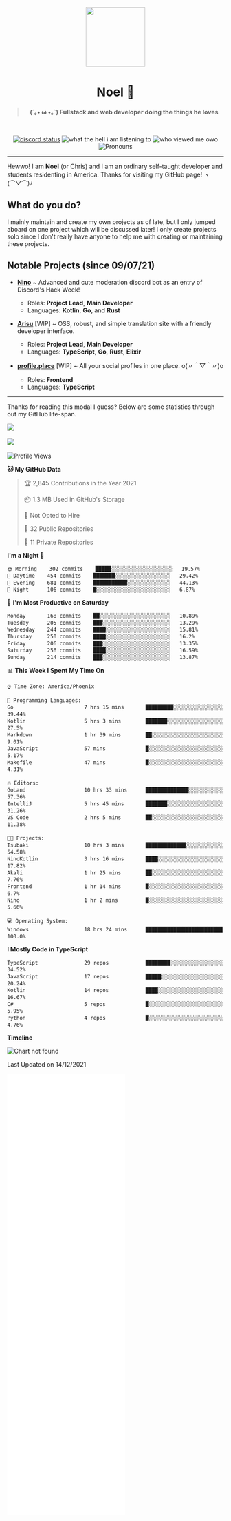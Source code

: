 <div align='center'>
  <div align='center'>
    <img
      src='https://cdn.floofy.dev/art/icons/icon_cinnamonserval.png'
      width='138'
      height='138'
    />
  </div>
  <h1>Noel 🐾</h1>
  <blockquote><strong>(´｡• ω •｡`) Fullstack and web developer doing the things he loves</strong></blockquote>

  <br />

  <a href='https://discord.com/users/280158289667555328' target='_blank'><img alt="discord status" src="https://dev.discordprofiles.me/badge/status/280158289667555328" /></a>
  <img alt="what the hell i am listening to" src="https://dev.discordprofiles.me/badge/spotify/280158289667555328" />
  <img alt="who viewed me owo" src="https://komarev.com/ghpvc/?username=auguwu" />
  <img alt='Pronouns' src='https://img.shields.io/endpoint?url=https://pronoundb.org/shields/6004d014406af11e4593a013' />
</div>

<hr />

Hewwo! I am **Noel** (or Chris) and I am an ordinary self-taught developer and students residenting in America. Thanks for visiting my GitHub page! ヽ(⌒▽⌒)ﾉ

## What do you do?
I mainly maintain and create my own projects as of late, but I only jumped aboard on one project which will be discussed later! I only create projects
solo since I don't really have anyone to help me with creating or maintaining these projects.

## Notable Projects (since 09/07/21)
- [**Nino**](https://nino.sh) ~ Advanced and cute moderation discord bot as an entry of Discord's Hack Week!
  - Roles: **Project Lead**, **Main Developer**
  - Languages: **Kotlin**, **Go**, and **Rust**

- [**Arisu**](https://arisu.land) [WIP] ~ OSS, robust, and simple translation site with a friendly developer interface.
  - Roles: **Project Lead**, **Main Developer**
  - Languages: **TypeScript**, **Go**, **Rust**, **Elixir**

- [**profile.place**](https://profile.place) [WIP] ~ All your social profiles in one place. o(〃＾▽＾〃)o
  - Roles: **Frontend**
  - Languages: **TypeScript**

---

Thanks for reading this modal I guess? Below are some statistics through out my GitHub life-span.

![](https://github-readme-stats.vercel.app/api?username=auguwu&count_private=true&show_icons=true&theme=gruvbox)

![](https://github-readme-stats.vercel.app/api/top-langs/?username=auguwu&layout=compact&theme=gruvbox)

<!--START_SECTION:waka-->
![Profile Views](http://img.shields.io/badge/Profile%20Views-7-blue)

**🐱 My GitHub Data** 

> 🏆 2,845 Contributions in the Year 2021
 > 
> 📦 1.3 MB Used in GitHub's Storage 
 > 
> 🚫 Not Opted to Hire
 > 
> 📜 32 Public Repositories 
 > 
> 🔑 11 Private Repositories  
 > 
**I'm a Night 🦉** 

```text
🌞 Morning    302 commits    █████░░░░░░░░░░░░░░░░░░░░   19.57% 
🌆 Daytime    454 commits    ███████░░░░░░░░░░░░░░░░░░   29.42% 
🌃 Evening    681 commits    ███████████░░░░░░░░░░░░░░   44.13% 
🌙 Night      106 commits    █░░░░░░░░░░░░░░░░░░░░░░░░   6.87%

```
📅 **I'm Most Productive on Saturday** 

```text
Monday       168 commits    ██░░░░░░░░░░░░░░░░░░░░░░░   10.89% 
Tuesday      205 commits    ███░░░░░░░░░░░░░░░░░░░░░░   13.29% 
Wednesday    244 commits    ████░░░░░░░░░░░░░░░░░░░░░   15.81% 
Thursday     250 commits    ████░░░░░░░░░░░░░░░░░░░░░   16.2% 
Friday       206 commits    ███░░░░░░░░░░░░░░░░░░░░░░   13.35% 
Saturday     256 commits    ████░░░░░░░░░░░░░░░░░░░░░   16.59% 
Sunday       214 commits    ███░░░░░░░░░░░░░░░░░░░░░░   13.87%

```


📊 **This Week I Spent My Time On** 

```text
⌚︎ Time Zone: America/Phoenix

💬 Programming Languages: 
Go                       7 hrs 15 mins       █████████░░░░░░░░░░░░░░░░   39.44% 
Kotlin                   5 hrs 3 mins        ███████░░░░░░░░░░░░░░░░░░   27.5% 
Markdown                 1 hr 39 mins        ██░░░░░░░░░░░░░░░░░░░░░░░   9.01% 
JavaScript               57 mins             █░░░░░░░░░░░░░░░░░░░░░░░░   5.17% 
Makefile                 47 mins             █░░░░░░░░░░░░░░░░░░░░░░░░   4.31%

🔥 Editors: 
GoLand                   10 hrs 33 mins      ██████████████░░░░░░░░░░░   57.36% 
IntelliJ                 5 hrs 45 mins       ███████░░░░░░░░░░░░░░░░░░   31.26% 
VS Code                  2 hrs 5 mins        ██░░░░░░░░░░░░░░░░░░░░░░░   11.38%

🐱‍💻 Projects: 
Tsubaki                  10 hrs 3 mins       █████████████░░░░░░░░░░░░   54.58% 
NinoKotlin               3 hrs 16 mins       ████░░░░░░░░░░░░░░░░░░░░░   17.82% 
Akali                    1 hr 25 mins        ██░░░░░░░░░░░░░░░░░░░░░░░   7.76% 
Frontend                 1 hr 14 mins        █░░░░░░░░░░░░░░░░░░░░░░░░   6.7% 
Nino                     1 hr 2 mins         █░░░░░░░░░░░░░░░░░░░░░░░░   5.66%

💻 Operating System: 
Windows                  18 hrs 24 mins      █████████████████████████   100.0%

```

**I Mostly Code in TypeScript** 

```text
TypeScript               29 repos            ████████░░░░░░░░░░░░░░░░░   34.52% 
JavaScript               17 repos            █████░░░░░░░░░░░░░░░░░░░░   20.24% 
Kotlin                   14 repos            ████░░░░░░░░░░░░░░░░░░░░░   16.67% 
C#                       5 repos             █░░░░░░░░░░░░░░░░░░░░░░░░   5.95% 
Python                   4 repos             █░░░░░░░░░░░░░░░░░░░░░░░░   4.76%

```


**Timeline**

![Chart not found](https://raw.githubusercontent.com/auguwu/auguwu/master/charts/bar_graph.png) 


 Last Updated on 14/12/2021
<!--END_SECTION:waka-->

![](./github-metrics.svg)
